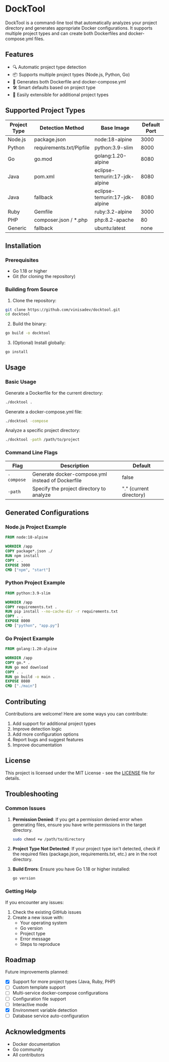 # DockTool

DockTool is a command-line tool that automatically analyzes your project directory and generates appropriate Docker configurations. It supports multiple project types and can create both Dockerfiles and docker-compose.yml files.

## Features

- 🔍 Automatic project type detection
- 📦 Supports multiple project types (Node.js, Python, Go)
- 🔄 Generates both Dockerfile and docker-compose.yml
- 🛠️ Smart defaults based on project type
- 💪 Easily extensible for additional project types

## Supported Project Types

| Project Type | Detection Method | Base Image | Default Port |
|-------------|------------------|------------|--------------|
| Node.js | package.json | node:18-alpine | 3000 |
| Python | requirements.txt/Pipfile | python:3.9-slim | 8000 |
| Go | go.mod | golang:1.20-alpine | 8080 |
| Java | pom.xml | eclipse-temurin:17-jdk-alpine | 8080 |
| Java | fallback | eclipse-temurin:17-jdk-alpine | 8080 |
| Ruby | Gemfile | ruby:3.2-alpine | 3000 |
| PHP | composer.json / *.php | php:8.2-apache | 80 |
| Generic | fallback | ubuntu:latest | none |

## Installation

### Prerequisites

- Go 1.18 or higher
- Git (for cloning the repository)

### Building from Source

1. Clone the repository:
```bash
git clone https://github.com/vinisadev/docktool.git
cd docktool
```

2. Build the binary:
```bash
go build -o docktool
```

3. (Optional) Install globally:
```bash
go install
```

## Usage

### Basic Usage

Generate a Dockerfile for the current directory:
```bash
./docktool .
```

Generate a docker-compose.yml file:
```bash
./docktool -compose
```

Analyze a specific project directory:
```bash
./docktool -path /path/to/project
```

### Command Line Flags

| Flag | Description | Default |
|------|-------------|---------|
| `-compose` | Generate docker-compose.yml instead of Dockerfile | false |
| `-path` | Specify the project directory to analyze | "." (current directory) |

## Generated Configurations

### Node.js Project Example
```dockerfile
FROM node:18-alpine

WORKDIR /app
COPY package*.json ./
RUN npm install
COPY . .
EXPOSE 3000
CMD ["npm", "start"]
```

### Python Project Example
```dockerfile
FROM python:3.9-slim

WORKDIR /app
COPY requirements.txt .
RUN pip install --no-cache-dir -r requirements.txt
COPY . .
EXPOSE 8000
CMD ["python", "app.py"]
```

### Go Project Example
```dockerfile
FROM golang:1.20-alpine

WORKDIR /app
COPY go.* .
RUN go mod download
COPY . .
RUN go build -o main .
EXPOSE 8080
CMD ["./main"]
```

## Contributing

Contributions are welcome! Here are some ways you can contribute:

1. Add support for additional project types
2. Improve detection logic
3. Add more configuration options
4. Report bugs and suggest features
5. Improve documentation

## License

This project is licensed under the MIT License - see the [LICENSE](LICENSE) file for details.

## Troubleshooting

### Common Issues

1. **Permission Denied**: If you get a permission denied error when generating files, ensure you have write permissions in the target directory.
   ```bash
   sudo chmod +w /path/to/directory
   ```

2. **Project Type Not Detected**: If your project type isn't detected, check if the required files (package.json, requirements.txt, etc.) are in the root directory.

3. **Build Errors**: Ensure you have Go 1.18 or higher installed:
   ```bash
   go version
   ```

### Getting Help

If you encounter any issues:

1. Check the existing GitHub issues
2. Create a new issue with:
   - Your operating system
   - Go version
   - Project type
   - Error message
   - Steps to reproduce

## Roadmap

Future improvements planned:

- [x] Support for more project types (Java, Ruby, PHP)
- [ ] Custom template support
- [ ] Multi-service docker-compose configurations
- [ ] Configuration file support
- [ ] Interactive mode
- [x] Environment variable detection
- [ ] Database service auto-configuration

## Acknowledgments

- Docker documentation
- Go community
- All contributors
